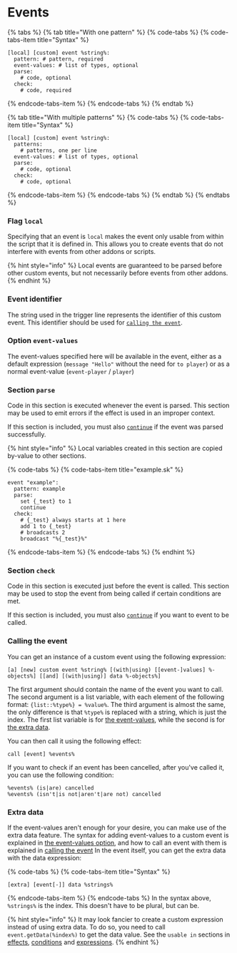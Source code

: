 # Events

{% tabs %}
{% tab title="With one pattern" %}
{% code-tabs %}
{% code-tabs-item title="Syntax" %}
```text
[local] [custom] event %string%:
  pattern: # pattern, required
  event-values: # list of types, optional
  parse:
    # code, optional
  check:
    # code, required
```
{% endcode-tabs-item %}
{% endcode-tabs %}
{% endtab %}

{% tab title="With multiple patterns" %}
{% code-tabs %}
{% code-tabs-item title="Syntax" %}
```text
[local] [custom] event %string%:
  patterns:
    # patterns, one per line
  event-values: # list of types, optional
  parse:
    # code, optional
  check:
    # code, optional
```
{% endcode-tabs-item %}
{% endcode-tabs %}
{% endtab %}
{% endtabs %}

### Flag `local`

Specifying that an event is `local` makes the event only usable from within the script that it is defined in. This allows you to create events that do not interfere with events from other addons or scripts.

{% hint style="info" %}
Local events are guaranteed to be parsed before other custom events, but not necessarily before events from other addons.
{% endhint %}

### Event identifier

The string used in the trigger line represents the identifier of this custom event.
This identifier should be used for [`calling the event`](#calling-the-event).

### Option `event-values`

The event-values specified here will be available in the event, either as a default expression \(`message "Hello"` without the need for `to player`\) or as a normal event-value \(`event-player` / `player`\)

### Section `parse`

Code in this section is executed whenever the event is parsed. This section may be used to emit errors if the effect is used in an improper context.

If this section is included, you must also [`continue`](README.md#continue) if the event was parsed successfully.

{% hint style="info" %}
Local variables created in this section are copied by-value to other sections.

{% code-tabs %}
{% code-tabs-item title="example.sk" %}
```text
event "example":
  pattern: example
  parse:
    set {_test} to 1
    continue
  check:
    # {_test} always starts at 1 here
    add 1 to {_test}
    # broadcasts 2
    broadcast "%{_test}%"
```
{% endcode-tabs-item %}
{% endcode-tabs %}
{% endhint %}

### Section `check`

Code in this section is executed just before the event is called. This section may be used to stop the event from being called if certain conditions are met.

If this section is included, you must also [`continue`](README.md#continue) if you want to event to be called.

### Calling the event

You can get an instance of a custom event using the following expression:
```text
[a] [new] custom event %string% [(with|using) [[event-]values] %-objects%] [[and] [(with|using)] data %-objects%]
```
The first argument should contain the name of the event you want to call. The second argument is a list variable, with each element of the following format: `{list::%type%} = %value%`. The third argument is almost the same, the only difference is that `%type%` is replaced with a string, which is just the index.
The first list variable is for [the event-values](#option-event-values), while the second is for [the extra data](#extra-data).

You can then call it using the following effect:
```text
call [event] %events%
```

If you want to check if an event has been cancelled, after you've called it, you can use the following condition:
```text
%events% (is|are) cancelled
%events% (isn't|is not|aren't|are not) cancelled
```

### Extra data

If the event-values aren't enough for your desire, you can make use of the extra data feature.
The syntax for adding event-values to a custom event is explained in [the event-values option](#option-event-values), and how to call an event with them is explained in [calling the event](#calling-the-event)
In the event itself, you can get the extra data with the data expression:

{% code-tabs %}
{% code-tabs-item title="Syntax" %}
```text
[extra] [event[-]] data %strings%
```
{% endcode-tabs-item %}
{% endcode-tabs %}
In the syntax above, `%strings%` is the index. This doesn't have to be plural, but can be.

{% hint style="info" %}
It may look fancier to create a custom expression instead of using extra data.
To do so, you need to call `event.getData(%index%)` to get the data value.
See the `usable in` sections in [effects](effects.md#section-usable-in), [conditions](conditions.md#section-usable-in) and [expressions](expressions.md#section-usable-in).
{% endhint %}
